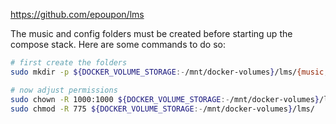 https://github.com/epoupon/lms

The music and config folders must be created before starting up the compose stack. Here are some commands to do so:
```bash
# first create the folders
sudo mkdir -p ${DOCKER_VOLUME_STORAGE:-/mnt/docker-volumes}/lms/{music,configs}

# now adjust permissions
sudo chown -R 1000:1000 ${DOCKER_VOLUME_STORAGE:-/mnt/docker-volumes}/lms/
sudo chmod -R 775 ${DOCKER_VOLUME_STORAGE:-/mnt/docker-volumes}/lms/
```